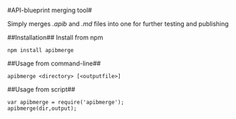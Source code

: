 #API-blueprint merging tool#

Simply merges *.apib* and *.md* files into one for further testing and publishing

##Installation##
Install from npm
````
npm install apibmerge
````
##Usage from command-line##
````
apibmerge <directory> [<outputfile>]
````
##Usage from script##
````
var apibmerge = require('apibmerge');
apibmerge(dir,output);
````
